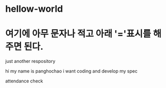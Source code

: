 # hellow-world


여기에 아무 문자나 적고 아래 '='표시를 해주면 된다.
=


just another respository


hi my name is panghochao
i want coding and develop my spec


attendance check
